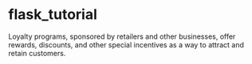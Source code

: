 # flask_tutorial
Loyalty programs, sponsored by retailers and other businesses, offer rewards, discounts, and other special incentives as a way to attract and retain customers.

